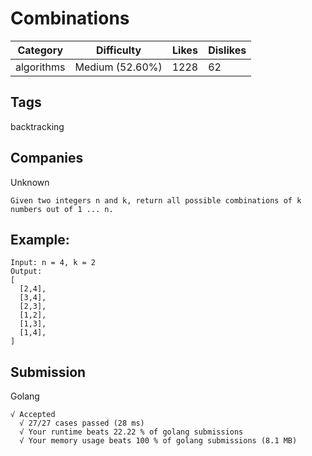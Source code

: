 # Combinations
| Category   | Difficulty      | Likes | Dislikes |
|------------|-----------------|-------|----------|
| algorithms | Medium (52.60%) | 1228  | 62       |

## Tags
backtracking

## Companies
Unknown

```
Given two integers n and k, return all possible combinations of k numbers out of 1 ... n.
```

## Example:
```
Input: n = 4, k = 2
Output:
[
  [2,4],
  [3,4],
  [2,3],
  [1,2],
  [1,3],
  [1,4],
]
```

## Submission
Golang
```
√ Accepted
  √ 27/27 cases passed (28 ms)
  √ Your runtime beats 22.22 % of golang submissions
  √ Your memory usage beats 100 % of golang submissions (8.1 MB)
```